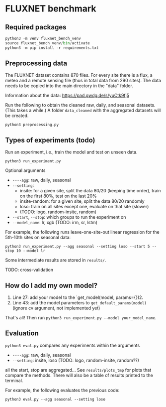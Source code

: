 # FLUXNET benchmark

## Required packages

```python
python3 -m venv fluxnet_bench_venv
source fluxnet_bench_venv/bin/activate
python3 -m pip install -r requirements.txt
```

## Preprocessing data

The FLUXNET dataset contains 870 files. For every site there is a flux, a meteo and a remote sensing file (thus in total data from 290 sites). The data needs to be copied into the main directory in the "data" folder.

Information about the data: https://pad.gwdg.de/s/yuCtk9fj5

Run the following to obtain the cleaned raw, daily, and seasonal datasets. (This takes a while.) A folder `data_cleaned` with the aggregated datasets will be created.

`python3 preprocessing.py` 

## Types of experiments (todo)

Run an experiment, i.e., train the model and test on unseen data.

`python3 run_experiment.py`

Optional arguments
* `----agg`: raw, daily, seasonal
* `--setting`: 
    - insite: for a given site, split the data 80/20 (keeping time order), train on the first 80%, test on the last 20%
    - insite-random: for a given site, split the data 80/20 randomly
    - loso: train on all sites except one, evaluate on that site (slower)
    - (TODO: logo, random-insite, random)
* `--start`, `--stop`: which groups to run the experiment on
* `--model_name`: lr, xgb (TODO: irm, sr, lstm)

For example, the following runs leave-one-site-out linear regression for the 5th-10th sites on seasonal data: 

`python3 run_experiment.py --agg seasonal --setting loso --start 5 --stop 10 --model lr`

Some intermediate results are stored in `results/`.

TODO: cross-validation

## How do I add my own model?

1. Line 27: add your model to the `get_model(model, params={})2. 
2. Line 43: add the model parameters to `get_default_params(model)` (ignore cv argument, not implemented yet)

That's all! Then run `python3 run_experiment.py --model your_model_name`.

## Evaluation

`python3 eval.py` compares any experiments within the arguments 

* `----agg`: raw, daily, seasonal
* `--setting`: insite, loso (TODO: logo, random-insite, random??)

all the start, stop are aggregated... See `results/plots_tmp` for plots that compare the methods. There will also be a table of results printed to the terminal.

For example, the following evaluates the previous code:

`python3 eval.py --agg seasonal --setting loso`
